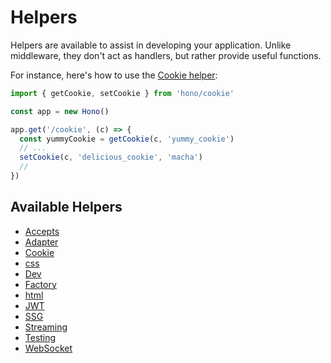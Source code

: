 # Helpers

Helpers are available to assist in developing your application. Unlike middleware, they don't act as handlers, but rather provide useful functions.

For instance, here's how to use the [Cookie helper](/helpers/cookie):

```ts
import { getCookie, setCookie } from 'hono/cookie'

const app = new Hono()

app.get('/cookie', (c) => {
  const yummyCookie = getCookie(c, 'yummy_cookie')
  // ...
  setCookie(c, 'delicious_cookie', 'macha')
  //
})
```

## Available Helpers

- [Accepts](/helpers/accepts)
- [Adapter](/helpers/adapter)
- [Cookie](/helpers/cookie)
- [css](/helpers/css)
- [Dev](/helpers/dev)
- [Factory](/helpers/factory)
- [html](/helpers/html)
- [JWT](/helpers/jwt)
- [SSG](/helpers/ssg)
- [Streaming](/helpers/streaming)
- [Testing](/helpers/testing)
- [WebSocket](/helpers/websocket)
